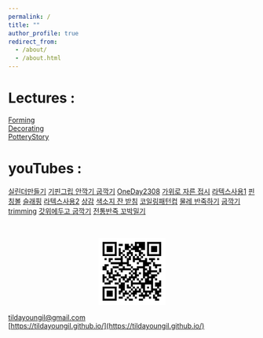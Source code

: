 ```yaml
---
permalink: /
title: ""
author_profile: true
redirect_from: 
  - /about/
  - /about.html
---
```


Lectures : 
======
[Forming](https://sg.docworkspace.com/d/cIKSzlKXEAr_r_McG?from=dch)  
[Decorating](https://sg.docworkspace.com/d/cIFuzlKXEAozs_McG?from=dch)  
[PotteryStory](https://sg.docworkspace.com/d/cIOCzlKXEArjs_McG?from=dch)  

youTubes : 
======
[실린더만들기](https://youtu.be/SR8SlaXCmcs)
[기핀그립 안깍기 굽깍기](https://youtu.be/Iu6uN-UHQiY)
[OneDay2308](https://youtu.be/lccPtpjvIrw)
[가위로 자른 접시](https://youtube.com/shorts/7oBD55P3mxA?feature=share)
[라텍스사용1](https://youtube.com/shorts/mtE7r_BLXXc?feature=share)
[핀칭볼](https://youtube.com/shorts/4jOcboEl7gM?feature=share)
[슬래핑](https://youtube.com/shorts/DyfBEWK7IQQ?feature=share)
[라텍스사용2](https://youtube.com/shorts/fAELWHbnLMM?feature=share)
[상감](https://youtube.com/shorts/2hFM-im5omk?feature=share)
[색소지 잔 받침](https://youtube.com/shorts/4jqPxD2je9E?feature=share)
[코일링패턴컵](https://youtube.com/shorts/T6aKXknK2-g?feature=share)
[물레 반죽하기](https://youtube.com/shorts/oo-dL6P4Bok?feature=share)
[굽깍기 trimming](https://youtube.com/shorts/zPai3HjM1-g?feature=share)
[갓위에두고 굽깍기](https://youtube.com/shorts/4L4rKhdO6jo?feature=share)
[전통반죽 꼬박밀기](https://youtube.com/shorts/lHaCtpqNzvo?feature=share)


<br>
<p align="center" width="100%">
<img src="./../images/qr.png" width="136px" height="136px" title="https://tildayoungil.github.io/"> 
</p>

[tildayoungil@gmail.com](mailto:tildayoungil@gmail.com)  
[https://tildayoungil.github.io/](https://tildayoungil.github.io/)  


